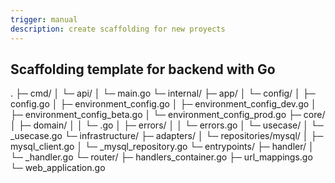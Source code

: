 ```yaml
---
trigger: manual
description: create scaffolding for new proyects
---
```


## Scaffolding template for backend with Go

.
├─ cmd/
│  └─ api/
│     └─ main.go
└─ internal/
   ├─ app/
   │  └─ config/
   │     ├─ config.go
   │     ├─ environment_config.go
   │     ├─ environment_config_dev.go
   │     ├─ environment_config_beta.go
   │     └─ environment_config_prod.go
   ├─ core/
   │  ├─ domain/
   │  │  └─ <Entity>.go
   │  ├─ errors/
   │  │  └─ errors.go
   │  └─ usecase/
   │     └─ <entity>_usecase.go
   └─ infrastructure/
      ├─ adapters/
      │  └─ repositories/mysql/
      │     ├─ mysql_client.go
      │     └─ <entity>_mysql_repository.go
      └─ entrypoints/
         ├─ handler/
         │  └─ <entity>_handler.go
         └─ router/
            ├─ handlers_container.go
            ├─ url_mappings.go
            └─ web_application.go